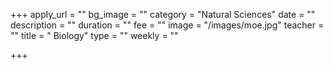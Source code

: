 +++
apply_url = ""
bg_image = ""
category = "Natural Sciences"
date = ""
description = ""
duration = ""
fee = ""
image = "/images/moe.jpg"
teacher = ""
title = " Biology"
type = ""
weekly = ""

+++
